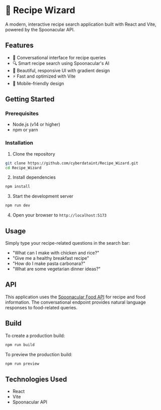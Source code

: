 # 🍳 Recipe Wizard

A modern, interactive recipe search application built with React and Vite, powered by the Spoonacular API.

## Features

- 💬 Conversational interface for recipe queries
- 🔍 Smart recipe search using Spoonacular's AI
- 🎨 Beautiful, responsive UI with gradient design
- ⚡ Fast and optimized with Vite
- 📱 Mobile-friendly design

## Getting Started

### Prerequisites

- Node.js (v14 or higher)
- npm or yarn

### Installation

1. Clone the repository
```bash
git clone https://github.com/cyberdataint/Recipe_Wizard.git
cd Recipe_Wizard
```

2. Install dependencies
```bash
npm install
```

3. Start the development server
```bash
npm run dev
```

4. Open your browser to `http://localhost:5173`

## Usage

Simply type your recipe-related questions in the search bar:

- "What can I make with chicken and rice?"
- "Give me a healthy breakfast recipe"
- "How do I make pasta carbonara?"
- "What are some vegetarian dinner ideas?"

## API

This application uses the [Spoonacular Food API](https://spoonacular.com/food-api) for recipe and food information. The conversational endpoint provides natural language responses to food-related queries.

## Build

To create a production build:

```bash
npm run build
```

To preview the production build:

```bash
npm run preview
```

## Technologies Used

- React 
- Vite 
- Spoonacular API

